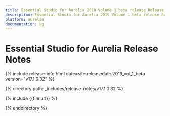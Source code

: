 ```yaml
---
title: Essential Studio for Aurelia 2019 Volume 1 beta release Release Notes  
description: Essential Studio for Aurelia 2019 Volume 1 beta release Release Notes  
platform: aurelia
documentation: ug
---
```


# Essential Studio for Aurelia  Release Notes  

{% include release-info.html date=site.releasedate.2019_vol_1_beta  version="v17.1.0.32" %} 


{% directory path: _includes/release-notes/v17.1.0.32 %}

{% include {{file.url}} %}

{% enddirectory %}